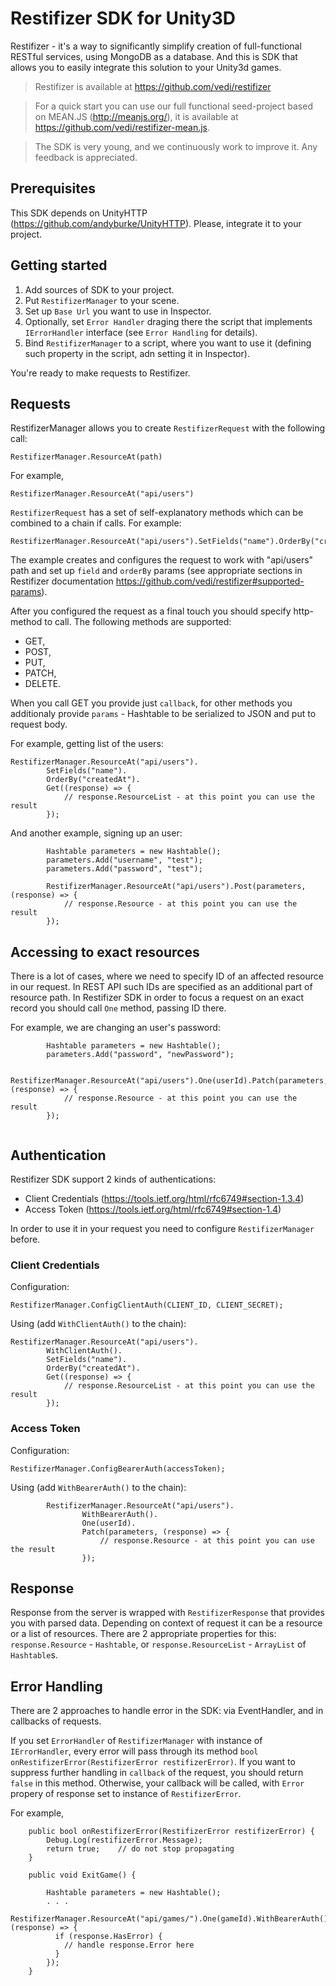 ﻿Restifizer SDK for Unity3D
==========

Restifizer - it's a way to significantly simplify creation of full-functional RESTful services, using MongoDB as a database.
And this is SDK that allows you to easily integrate this solution to your Unity3d games.
  
> Restifizer is available at https://github.com/vedi/restifizer

> For a quick start you can use our full functional seed-project based on MEAN.JS (http://meanjs.org/), it is available at https://github.com/vedi/restifizer-mean.js.

> The SDK is very young, and we continuously work to improve it. Any feedback is appreciated.

## Prerequisites

This SDK depends on UnityHTTP (https://github.com/andyburke/UnityHTTP). Please, integrate it to your project.

## Getting started

1. Add sources of SDK to your project.
1. Put `RestifizerManager` to your scene.
1. Set up `Base Url` you want to use in Inspector.
1. Optionally, set `Error Handler` draging there the script that implements `IErrorHandler` interface (see `Error Handling` for details).
1. Bind `RestifizerManager` to a script, where you want to use it (defining such property in the script, adn setting it in Inspector).

You're ready to make requests to Restifizer.

## Requests

RestifizerManager allows you to create `RestifizerRequest` with the following call:
 
```
RestifizerManager.ResourceAt(path)
```

For example,

```
RestifizerManager.ResourceAt("api/users")
```

`RestifizerRequest` has a set of self-explanatory methods which can be combined to a chain if calls. For example:

```
RestifizerManager.ResourceAt("api/users").SetFields("name").OrderBy("createdAt")
```

The example creates and configures the request to work with "api/users" path and set up `field` and `orderBy` params (see appropriate sections in Restifizer documentation https://github.com/vedi/restifizer#supported-params).

After you configured the request as a final touch you should specify http-method to call. The following methods are supported:
* GET,
* POST,
* PUT,
* PATCH,
* DELETE.

When you call GET you provide just `callback`, for other methods you additionaly provide `params` - 
Hashtable to be serialized to JSON and put to request body.

For example, getting list of the users:

```
RestifizerManager.ResourceAt("api/users").
        SetFields("name").
        OrderBy("createdAt").
        Get((response) => {
            // response.ResourceList - at this point you can use the result
        });
```

And another example, signing up an user:

```
        Hashtable parameters = new Hashtable();
        parameters.Add("username", "test");
        parameters.Add("password", "test");

        RestifizerManager.ResourceAt("api/users").Post(parameters, (response) => {
            // response.Resource - at this point you can use the result 
        });

```

## Accessing to exact resources

There is a lot of cases, where we need to specify ID of an affected resource in our request. 
In REST API such IDs are specified as an additional part of resource path. 
In Restifizer SDK in order to focus a request on an exact record you should call `One` method, passing ID there.
    
For example, we are changing an user's password:
```
        Hashtable parameters = new Hashtable();
        parameters.Add("password", "newPassword");

        RestifizerManager.ResourceAt("api/users").One(userId).Patch(parameters, (response) => {
            // response.Resource - at this point you can use the result 
        });
        
```

## Authentication

Restifizer SDK support 2 kinds of authentications: 
* Client Credentials (https://tools.ietf.org/html/rfc6749#section-1.3.4)
* Access Token (https://tools.ietf.org/html/rfc6749#section-1.4)
 
In order to use it in your request you need to configure `RestifizerManager` before.

### Client Credentials

Configuration:

```
RestifizerManager.ConfigClientAuth(CLIENT_ID, CLIENT_SECRET);
```

Using (add `WithClientAuth()` to the chain):

```
RestifizerManager.ResourceAt("api/users").
        WithClientAuth().
        SetFields("name").
        OrderBy("createdAt").
        Get((response) => {
            // response.ResourceList - at this point you can use the result
        });
```

### Access Token

Configuration:

```
RestifizerManager.ConfigBearerAuth(accessToken);
```

Using (add `WithBearerAuth()` to the chain):

```
        RestifizerManager.ResourceAt("api/users").
                WithBearerAuth().
                One(userId).
                Patch(parameters, (response) => {
                    // response.Resource - at this point you can use the result 
                });
```

## Response

Response from the server is wrapped with `RestifizerResponse` that provides you with parsed data. 
Depending on context of request it can be a resource or a list of resources. 
There are 2 appropriate properties for this: `response.Resource` - `Hashtable`, or `response.ResourceList` - `ArrayList` of `Hashtable`s.
    
## Error Handling

There are 2 approaches to handle error in the SDK: via EventHandler, and in callbacks of requests.

If you set `ErrorHandler` of `RestifizerManager` with instance of `IErrorHandler`, every error will pass through its method
`bool onRestifizerError(RestifizerError restifizerError)`. 
If you want to suppress further handling in `callback` of the request, you should return `false` in this method.
Otherwise, your callback will be called, with `Error` propery of response set to instance of `RestifizerError`.
  
For example,

```
    public bool onRestifizerError(RestifizerError restifizerError) {
        Debug.Log(restifizerError.Message);
        return true;    // do not stop propagating
    }

    public void ExitGame() {

        Hashtable parameters = new Hashtable();
        . . .
        RestifizerManager.ResourceAt("api/games/").One(gameId).WithBearerAuth().Patch(parameters, (response) => {
          if (response.HasError) {
            // handle response.Error here
          }
        });
    }
```


